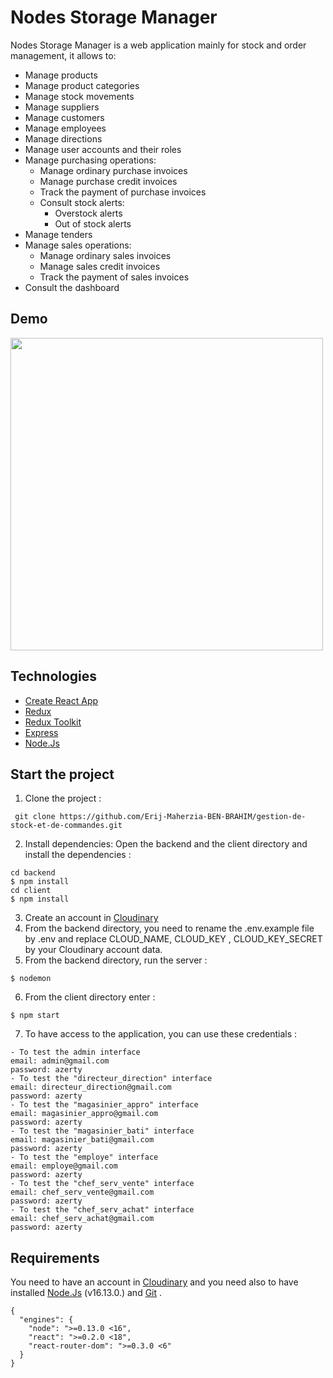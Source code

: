 # Nodes Storage Manager

Nodes Storage Manager is a web application mainly for stock and order management, it allows to:
- Manage products
- Manage product categories
- Manage stock movements
- Manage suppliers
- Manage customers
- Manage employees
- Manage directions
- Manage user accounts and their roles
- Manage purchasing operations:
   - Manage ordinary purchase invoices
   - Manage purchase credit invoices
   - Track the payment of purchase invoices
   - Consult stock alerts:
     - Overstock alerts
     - Out of stock alerts
- Manage tenders
- Manage sales operations:
   - Manage ordinary sales invoices
   - Manage sales credit invoices
   - Track the payment of sales invoices
- Consult the dashboard

## Demo

[<img src="https://user-images.githubusercontent.com/101833103/192482492-3076665f-ec80-4c5d-ae15-0135f10ecc5e.png" width="500px">](https://drive.google.com/file/d/1NSIhyfOvKqaldXwgokX14CXLWeA6A_EA/view?usp=sharing "Nodes Storage Manager Demo")


## Technologies

- [Create React App](https://github.com/facebook/create-react-app)
- [Redux](https://redux.js.org/) 
- [Redux Toolkit](https://redux-toolkit.js.org/) 
- [Express](https://expressjs.com/) 
- [Node.Js](https://nodejs.org/en/) 

## Start the project

1. Clone the project :

```
 git clone https://github.com/Erij-Maherzia-BEN-BRAHIM/gestion-de-stock-et-de-commandes.git
```
2. Install dependencies:
Open the backend and the client directory and install the dependencies :
```
cd backend
$ npm install
cd client
$ npm install
```
3. Create an account in [Cloudinary](https://cloudinary.com/users/register_free)
4. From the backend directory, you need to rename the .env.example file by .env and replace CLOUD_NAME, CLOUD_KEY , CLOUD_KEY_SECRET by your Cloudinary account data.
5. From the backend directory, run the server :
```
$ nodemon
```
6. From the client directory enter :
```
$ npm start
```
7. To have access to the application, you can use these credentials :
```
- To test the admin interface
email: admin@gmail.com
password: azerty
- To test the "directeur_direction" interface
email: directeur_direction@gmail.com
password: azerty
- To test the "magasinier_appro" interface
email: magasinier_appro@gmail.com
password: azerty
- To test the "magasinier_bati" interface
email: magasinier_bati@gmail.com
password: azerty
- To test the "employe" interface
email: employe@gmail.com
password: azerty
- To test the "chef_serv_vente" interface
email: chef_serv_vente@gmail.com
password: azerty
- To test the "chef_serv_achat" interface
email: chef_serv_achat@gmail.com
password: azerty
```
## Requirements
You need to have an account in [Cloudinary](https://cloudinary.com/users/register_free) and you need also to have installed [Node.Js](https://nodejs.org/en/) (v16.13.0.) and [Git](https://git-scm.com/) .
```
{
  "engines": {
    "node": ">=0.13.0 <16",
    "react": ">=0.2.0 <18",
    "react-router-dom": ">=0.3.0 <6"
  }
}
```
